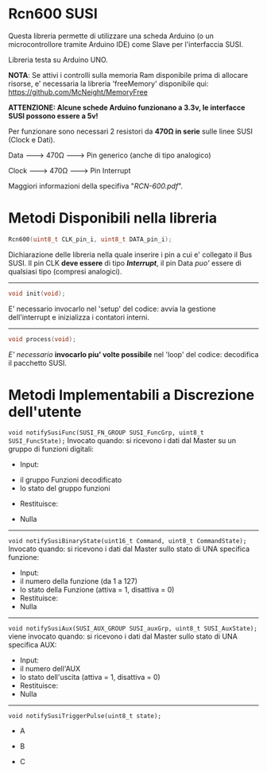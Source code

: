 # Rcn600 SUSI
Questa libreria permette di utilizzare una scheda Arduino (o un microcontrollore tramite Arduino IDE) come Slave per l'interfaccia SUSI.

Libreria testa su Arduino UNO.

**NOTA**: Se attivi i controlli sulla memoria Ram disponibile prima di allocare risorse, e' necessaria la libreria 'freeMemory' disponibile qui: https://github.com/McNeight/MemoryFree

**ATTENZIONE: Alcune schede Arduino funzionano a 3.3v, le interfacce SUSI possono essere a 5v!** 

Per funzionare sono necessari 2 resistori da **470Ω in serie** sulle linee SUSI (Clock e Dati).

Data  ---> 470Ω ---> Pin generico (anche di tipo analogico)

Clock ---> 470Ω ---> Pin Interrupt

Maggiori informazioni della specifiva "*RCN-600.pdf*".

# Metodi Disponibili nella libreria
```c
Rcn600(uint8_t CLK_pin_i, uint8_t DATA_pin_i);
```

Dichiarazione delle libreria nella quale inserire i pin a cui e' collegato il Bus SUSI.
Il pin CLK **deve essere** di tipo ***Interrupt***, il pin Data *puo'* essere di qualsiasi tipo (compresi analogici).

------------

```c
void init(void);
```
E' necessario invocarlo nel 'setup' del codice: avvia la gestione dell'interrupt e inizializza i contatori interni.

------------

```c
void process(void);
```
*E' necessario*  **invocarlo piu' volte possibile** nel 'loop' del codice: decodifica il pacchetto SUSI.

# Metodi Implementabili a Discrezione dell'utente
`void notifySusiFunc(SUSI_FN_GROUP SUSI_FuncGrp, uint8_t SUSI_FuncState);`
Invocato quando: si ricevono i dati dal Master su un gruppo di funzioni digitali:
* Input: 
 - il gruppo Funzioni decodificato
 - lo stato del gruppo funzioni
* Restituisce:
 - Nulla
------------
`void notifySusiBinaryState(uint16_t Command, uint8_t CommandState);`
Invocato quando: si ricevono i dati dal Master sullo stato di UNA specifica funzione:
- Input:
 - il numero della funzione (da 1 a 127)
 - lo stato della Funzione (attiva = 1, disattiva = 0)
- Restituisce:
 - Nulla
------------
`void notifySusiAux(SUSI_AUX_GROUP SUSI_auxGrp, uint8_t SUSI_AuxState);`
viene invocato quando: si ricevono i dati dal Master sullo stato di UNA specifica AUX:
- Input:
 - il numero dell'AUX
 - lo stato dell'uscita (attiva = 1, disattiva = 0)
- Restituisce:
 - Nulla
------------
`void notifySusiTriggerPulse(uint8_t state);`


* A
 - B
* C
